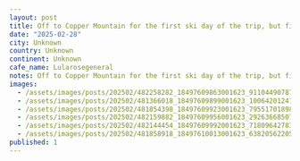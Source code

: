 ```yaml
---
layout: post
title: Off to Copper Mountain for the first ski day of the trip, but first a quick stop on the #worldcoffeetour - @lularosegeneral cute cafe in Denver with great breakfast sandos and delicious beans.
date: "2025-02-28"
city: Unknown
country: Unknown
continent: Unknown
cafe_name: Lularosegeneral
notes: Off to Copper Mountain for the first ski day of the trip, but first a quick stop on the #worldcoffeetour - @lularosegeneral cute cafe in Denver with great breakfast sandos and delicious beans.
images:
  - /assets/images/posts/202502/482258282_18497609863001623_9110449078794480885_n_17963514788894114.jpg
  - /assets/images/posts/202502/481366018_18497609899001623_1006420124153969019_n_18303283738229813.jpg
  - /assets/images/posts/202502/481854398_18497609923001623_7955170189835745754_n_18183454813312243.jpg
  - /assets/images/posts/202502/482159882_18497609956001623_2926366850782975743_n_18071047060837717.jpg
  - /assets/images/posts/202502/482144454_18497609992001623_7180964278378555076_n_18091538203552775.jpg
  - /assets/images/posts/202502/481858918_18497610013001623_6382056220557300035_n_17908744293000900.jpg
published: 1
---
```

